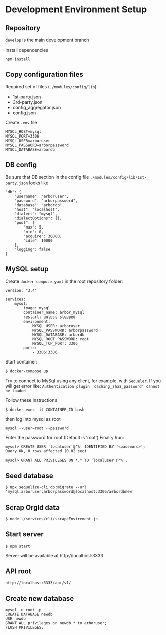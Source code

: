 # Development Environment Setup

## Repository

`develop` is the main development branch

Install dependencies

```
npm install
```

## Copy configuration files

Required set of files (`./modules/config/lib`):

- 1st-party.json
- 3rd-party.json
- config_aggregator.json
- config.json

Create `.env` file

```
MYSQL_HOST=mysql
MYSQL_PORT=3306
MYSQL_USER=arboruser
MYSQL_PASSWORD=arborpassword
MYSQL_DATABASE=arbordb
```

## DB config

Be sure that DB section in the config file `./modules/config/lib/1st-party.json` looks like

```
"db": {
    "username": "arboruser",
    "password": "arborpassword",
    "database": "arbordb",
    "host": "localhost",
    "dialect": "mysql",
    "dialectOptions": {},
    "pool": {
        "max": 5,
        "min": 0,
        "acquire": 30000,
        "idle": 10000
    },
    "logging": false
}
```

## MySQL setup

Create `docker-compose.yaml` in the root repository folder:

```
version: "3.4"

services:
    mysql:
        image: mysql
        container_name: arbor_mysql
        restart: unless-stopped
        environment:
            MYSQL_USER: arboruser
            MYSQL_PASSWORD: arborpassword
            MYSQL_DATABASE: arbordb
            MYSQL_ROOT_PASSWORD: root
            MYSQL_TCP_PORT: 3306
        ports:
            - 3306:3306
```

Start container:

```bash
$ docker-compose up
```

Try to connect to MySql using any client, for example, with `Sequeler`.
If you will get error like:
`Authentication plugin 'caching_sha2_password' cannot be loaded`

Follow these instructions

```
$ docker exec -it CONTAINER_ID bash
```

then log into mysql as root

```
mysql --user=root --password

```
Enter the password for root (Default is 'root') Finally Run:

```
mysql> CREATE USER 'localuser'@'%' IDENTIFIED BY '<password>';
Query OK, 0 rows affected (0.02 sec)

mysql> GRANT ALL PRIVILEGES ON *.* TO 'localuser'@'%';

```

## Seed database

```
$ npx sequelize-cli db:migrate --url 'mysql:arboruser:arborpassword@localhost:3306/arbordbnew'
```

## Scrap OrgId data

```
$ node ./services/cli/scrapeEnvirement.js
```

## Start server

```
$ npm start
```

Server will be available at http://localhost:3333

## API root

`http://localhost:3333/api/v1/`

## Create new database

```
mysql -u root -p
CREATE DATABASE newdb
USE newdb
GRANT ALL privileges on newdb.* to arboruser;
FLUSH PRIVILEGES;
```